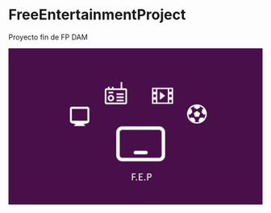 # FreeEntertainmentProject

Proyecto fin de FP DAM

![](https://github.com/ridoutdev/FreeEntertainmentProject/blob/main/img4.jpg)
